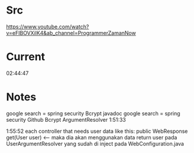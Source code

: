 # Src
https://www.youtube.com/watch?v=eFIBOVXilK4&ab_channel=ProgrammerZamanNow

# Current
02:44:47

# Notes
google search = spring security Bcrypt javadoc
google search = spring security Github Bcrypt
ArgumentResolver 1:51:33

1:55:52
each controller that needs user data like this:
public WebResponse<UserResponse> get(User user) <--
maka dia akan menggunakan data return user pada UserArgumentResolver yang sudah di inject pada WebConfiguration.java



